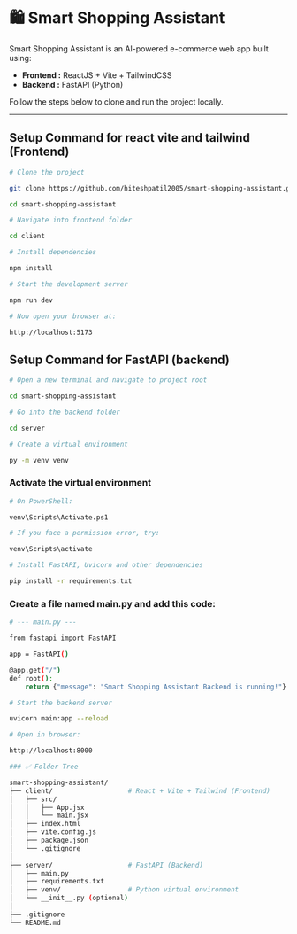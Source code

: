# 🛍️ Smart Shopping Assistant

Smart Shopping Assistant is an AI-powered e-commerce web app built using:

- **Frontend :** ReactJS + Vite + TailwindCSS  
- **Backend :** FastAPI (Python)

Follow the steps below to clone and run the project locally.

---

## Setup Command for react vite and tailwind (Frontend)

```bash
# Clone the project

git clone https://github.com/hiteshpatil2005/smart-shopping-assistant.git

cd smart-shopping-assistant
```
```bash
# Navigate into frontend folder

cd client
```
```bash
# Install dependencies

npm install
```
```bash
# Start the development server

npm run dev
```
```bash
# Now open your browser at:

http://localhost:5173
```
## Setup Command for FastAPI (backend)
```bash
# Open a new terminal and navigate to project root

cd smart-shopping-assistant
```
```bash
# Go into the backend folder

cd server
```

```bash
# Create a virtual environment

py -m venv venv
```

### Activate the virtual environment

```bash
# On PowerShell:

venv\Scripts\Activate.ps1
```
```bash
# If you face a permission error, try:

venv\Scripts\activate
```

```bash
# Install FastAPI, Uvicorn and other dependencies

pip install -r requirements.txt
```

### Create a file named main.py and add this code:
```bash
# --- main.py ---

from fastapi import FastAPI

app = FastAPI()

@app.get("/")
def root():
    return {"message": "Smart Shopping Assistant Backend is running!"}
```
```bash
# Start the backend server

uvicorn main:app --reload
```
```bash
# Open in browser:

http://localhost:8000
```

```bash
### ✅ Folder Tree

smart-shopping-assistant/
├── client/                   # React + Vite + Tailwind (Frontend)
│   ├── src/
│   │   ├── App.jsx
│   │   └── main.jsx
│   ├── index.html
│   ├── vite.config.js
│   ├── package.json
│   └── .gitignore
│
├── server/                   # FastAPI (Backend)
│   ├── main.py
│   ├── requirements.txt
│   ├── venv/                 # Python virtual environment
│   └── __init__.py (optional)
│
├── .gitignore
└── README.md

```
